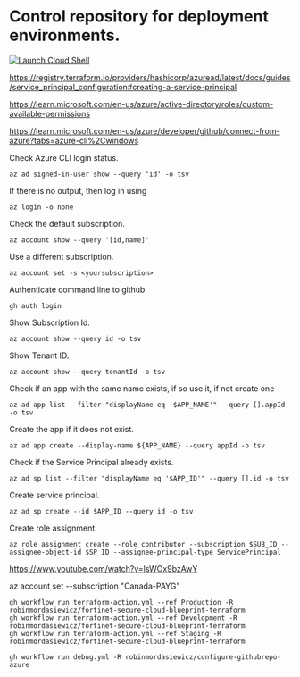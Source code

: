 # Control repository for deployment environments.

[![Launch Cloud Shell](/azure/cloud-shell/media/embed-cloud-shell/launch-cloud-shell-1.png)](https://shell.azure.com)

https://registry.terraform.io/providers/hashicorp/azuread/latest/docs/guides/service_principal_configuration#creating-a-service-principal

https://learn.microsoft.com/en-us/azure/active-directory/roles/custom-available-permissions

https://learn.microsoft.com/en-us/azure/developer/github/connect-from-azure?tabs=azure-cli%2Cwindows

Check Azure CLI login status.

```
az ad signed-in-user show --query 'id' -o tsv
```

If there is no output, then log in using
```
az login -o none
```

Check the default subscription.
```
az account show --query '[id,name]'
```

Use a different subscription.
```
az account set -s <yoursubscription>
```

Authenticate command line to github
```
gh auth login
```

Show Subscription Id.
```
az account show --query id -o tsv
```

Show Tenant ID.
```
az account show --query tenantId -o tsv
```

Check if an app with the same name exists, if so use it, if not create one
```
az ad app list --filter "displayName eq '$APP_NAME'" --query [].appId -o tsv
```

Create the app if it does not exist.
```
az ad app create --display-name ${APP_NAME} --query appId -o tsv
```

Check if the Service Principal already exists.
```
az ad sp list --filter "displayName eq '$APP_ID'" --query [].id -o tsv
```

Create service principal.
```
az ad sp create --id $APP_ID --query id -o tsv
```

Create role assignment.
```
az role assignment create --role contributor --subscription $SUB_ID --assignee-object-id $SP_ID --assignee-principal-type ServicePrincipal
```

https://www.youtube.com/watch?v=lsWOx9bzAwY

az account set --subscription "Canada-PAYG"

```
gh workflow run terraform-action.yml --ref Production -R robinmordasiewicz/fortinet-secure-cloud-blueprint-terraform
gh workflow run terraform-action.yml --ref Development -R robinmordasiewicz/fortinet-secure-cloud-blueprint-terraform
gh workflow run terraform-action.yml --ref Staging -R robinmordasiewicz/fortinet-secure-cloud-blueprint-terraform

gh workflow run debug.yml -R robinmordasiewicz/configure-githubrepo-azure

```
